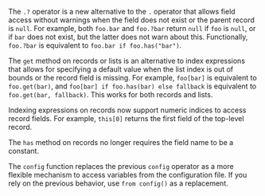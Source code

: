 The `.?` operator is a new alternative to the `.` operator that allows field
access without warnings when the field does not exist or the parent record is
`null`. For example, both `foo.bar` and `foo.?bar` return `null` if `foo` is
`null`, or if `bar` does not exist, but the latter does not warn about this.
Functionally, `foo.?bar` is equivalent to `foo.bar if foo.has("bar")`.

The `get` method on records or lists is an alternative to index expressions that
allows for specifying a default value when the list index is out of bounds or
the record field is missing. For example, `foo[bar]` is equivalent to
`foo.get(bar)`, and `foo[bar] if foo.has(bar) else fallback` is equivalent to
`foo.get(bar, fallback)`. This works for both records and lists.

Indexing expressions on records now support numeric indices to access record
fields. For example, `this[0]` returns the first field of the top-level record.

The `has` method on records no longer requires the field name to be a constant.

The `config` function replaces the previous `config` operator as a more flexible
mechanism to access variables from the configuration file. If you rely on the
previous behavior, use `from config()` as a replacement.
